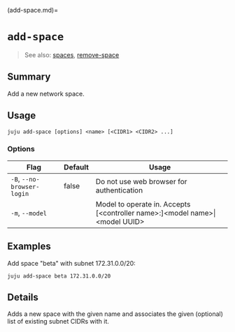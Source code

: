 (add-space.md)=
# `add-space`
> See also: [spaces](#spaces), [remove-space](#remove-space)

## Summary
Add a new network space.

## Usage
```juju add-space [options] <name> [<CIDR1> <CIDR2> ...]```

### Options
| Flag | Default | Usage |
| --- | --- | --- |
| `-B`, `--no-browser-login` | false | Do not use web browser for authentication |
| `-m`, `--model` |  | Model to operate in. Accepts [&lt;controller name&gt;:]&lt;model name&gt;&#x7c;&lt;model UUID&gt; |

## Examples


Add space "beta" with subnet 172.31.0.0/20:
    
    juju add-space beta 172.31.0.0/20


## Details
Adds a new space with the given name and associates the given
(optional) list of existing subnet CIDRs with it.